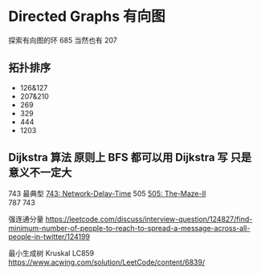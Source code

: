 # Directed Graphs 有向图

探索有向图的环
685
当然也有 207

## 拓扑排序

- 126&127
- 207&210
- 269
- 329
- 444
- 1203

## Dijkstra 算法 原则上 BFS 都可以用 Dijkstra 写 只是意义不一定大
743 最典型 [743: Network-Delay-Time](https://leetcode.com/problems/network-delay-time/)
505 [505: The-Maze-II](https://leetcode.com/problems/the-maze-ii/)  
787
743

强连通分量
https://leetcode.com/discuss/interview-question/124827/find-minimum-number-of-people-to-reach-to-spread-a-message-across-all-people-in-twitter/124199

最小生成树 Kruskal
LC859
https://www.acwing.com/solution/LeetCode/content/6839/
